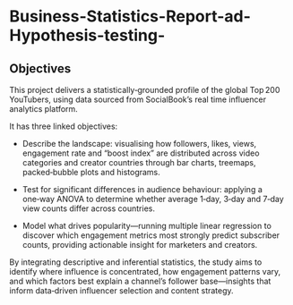 # Business-Statistics-Report-ad-Hypothesis-testing-

## Objectives 

This project delivers a statistically‑grounded profile of the global Top 200 YouTubers, using data sourced from SocialBook’s real time influencer analytics platform. 

It has three linked objectives:

 - Describe the landscape: visualising how followers, likes, views, engagement rate and “boost index” are distributed across video categories and creator countries through bar charts, treemaps, packed‑bubble plots and histograms. 

- Test for significant differences in audience behaviour: applying a one‑way ANOVA to determine whether average 1‑day, 3‑day and 7‑day view counts differ across countries. 
- Model what drives popularity—running multiple linear regression to discover which engagement metrics most strongly predict subscriber counts, providing actionable insight for marketers and creators. 

By integrating descriptive and inferential statistics, the study aims to identify where influence is concentrated, how engagement patterns vary, and which factors best explain a channel’s follower base—insights that inform data‑driven influencer selection and content strategy.

